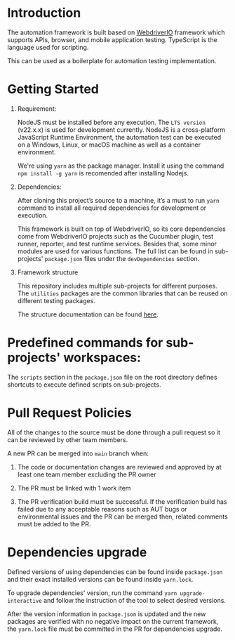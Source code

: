 # Introduction

The automation framework is built based on [WebdriverIO](https://webdriver.io/docs/configuration) framework which supports APIs, browser, and mobile application testing. TypeScript is the language used for scripting.

This can be used as a boilerplate for automation testing implementation.

# Getting Started

1.  Requirement:

    NodeJS must be installed before any execution. The `LTS version` (v22.x.x) is used for development currently. NodeJS is a cross-platform JavaScript Runtime Environment, the automation test can be executed on a Windows, Linux, or macOS machine as well as a container environment.

    We're using `yarn` as the package manager. Install it using the command `npm install -g yarn` is recomended after installing Nodejs.

2.  Dependencies:

    After cloning this project’s source to a machine, it’s a must to run `yarn` command to install all required dependencies for development or execution.

    This framework is built on top of WebdriverIO, so its core dependencies come from WebdriverIO projects such as the Cucumber plugin, test runner, reporter, and test runtime services. Besides that, some minor modules are used for various functions. The full list can be found in sub-projects' `package.json` files under the `devDependencies` section.

3.  Framework structure

    This repository includes multiple sub-projects for different purposes. 
    The `utilities` packages are the common libraries that can be reused on different testing packages.

    The structure documentation can be found [here](./folder-structure.md).

# Predefined commands for sub-projects' workspaces:

The `scripts` section in the `package.json` file on the root directory defines shortcuts to execute defined scripts on sub-projects.

# Pull Request Policies

All of the changes to the source must be done through a pull request so it can be reviewed by other team members.

A new PR can be merged into `main` branch when:

1. The code or documentation changes are reviewed and approved by at least one team member excluding the PR owner

2. The PR must be linked with 1 work item

3. The PR verification build must be successful. If the verification build has failed due to any acceptable reasons such as AUT bugs or environmental issues and the PR can be merged then, related comments must be added to the PR.

# Dependencies upgrade

Defined versions of using dependencies can be found inside `package.json` and their exact installed versions can be found inside `yarn.lock`.

To upgrade dependencies' version, run the command `yarn upgrade-interactive` and follow the instruction of the tool to select desired versions.

After the version information in `package.json` is updated and the new packages are verified with no negative impact on the current framework, the `yarn.lock` file must be committed in the PR for dependencies upgrade.
